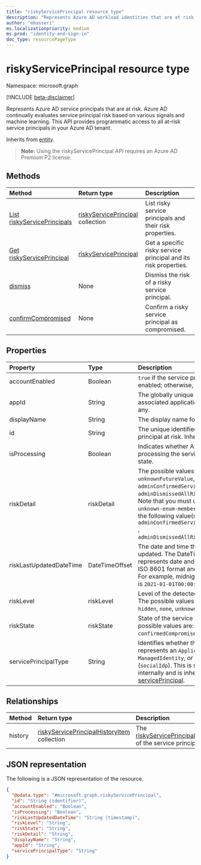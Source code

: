 ```yaml
---
title: "riskyServicePrincipal resource type"
description: "Represents Azure AD workload identities that are at risk, including risk for applications, service principals and Managed Identities. "
author: "ebasseri"
ms.localizationpriority: medium
ms.prod: "identity-and-sign-in"
doc_type: resourcePageType
---
```


# riskyServicePrincipal resource type

Namespace: microsoft.graph

[!INCLUDE [beta-disclaimer](../../includes/beta-disclaimer.md)]

Represents Azure AD service principals that are at risk. Azure AD continually evaluates service principal risk based on various signals and machine learning. This API provides programmatic access to all at-risk service principals in your Azure AD tenant.

Inherits from [entity](../resources/entity.md).

>**Note:** Using the riskyServicePrincipal API requires an Azure AD Premium P2 license.

## Methods
|Method|Return type|Description|
|:---|:---|:---|
|[List riskyServicePrincipals](../api/identityprotectionroot-list-riskyserviceprincipals.md)|[riskyServicePrincipal](../resources/riskyserviceprincipal.md) collection|List risky service principals and their risk properties.|
|[Get riskyServicePrincipal](../api/riskyserviceprincipal-get.md)|[riskyServicePrincipal](../resources/riskyserviceprincipal.md)|Get a specific risky service principal and its risk properties.|
|[dismiss](../api/riskyserviceprincipal-dismiss.md)|None|Dismiss the risk of a risky service principal.|
|[confirmCompromised](../api/riskyserviceprincipal-confirmcompromised.md)|None|Confirm a risky service principal as compromised.|


## Properties
|Property|Type|Description|
|:---|:---|:---|
|accountEnabled|Boolean|`true` if the service principal account is enabled; otherwise, `false`.|
|appId|String|The globally unique identifier for the associated application (its **appId** property), if any.|
|displayName|String|The display name for the service principal.|
|id|String|The unique identifier assigned to the service principal at risk. Inherited from [entity](../resources/entity.md).|
|isProcessing|Boolean|Indicates whether Azure AD is currently processing the service principal's risky state.|
|riskDetail|riskDetail|The possible values are: `none`, `hidden`,  `unknownFutureValue`, `adminConfirmedServicePrincipalCompromised`, `adminDismissedAllRiskForServicePrincipal`. Note that you must use the `Prefer: include-unknown-enum-members` request header to get the following value(s) in this [evolvable enum](/graph/best-practices-concept#handling-future-members-in-evolvable-enumerations): `adminConfirmedServicePrincipalCompromised` , `adminDismissedAllRiskForServicePrincipal`.|
|riskLastUpdatedDateTime|DateTimeOffset|The date and time that the risk state was last updated. The DateTimeOffset type represents date and time information using ISO 8601 format and is always in UTC time. For example, midnight UTC on Jan 1, 2021 is `2021-01-01T00:00:00Z.`|
|riskLevel|riskLevel|Level of the detected risky workload identity. The possible values are: `low`, `medium`, `high`, `hidden`, `none`, `unknownFutureValue`.|
|riskState|riskState|State of the service principal's risk. The possible values are: `none`, `dismissed`, `atRisk`, `confirmedCompromised`, `unknownFutureValue`.|
|servicePrincipalType|String|Identifies whether the service principal represents an `Application`, a `ManagedIdentity`, or a legacy application (`socialIdp`). This is set by Azure AD internally and is inherited from [servicePrincipal](../resources/servicePrincipal.md). 

## Relationships
|Method|Return type|Description|
|:---|:---|:---|
history|[riskyServicePrincipalHistoryItem](riskyserviceprincipalhistoryitem.md) collection|The [riskyServicePrincipalHistoryItem](riskyserviceprincipalhistoryitem.md) of the service principal.|

## JSON representation
The following is a JSON representation of the resource.
<!-- {
  "blockType": "resource",
  "keyProperty": "id",
  "@odata.type": "microsoft.graph.riskyServicePrincipal",
  "baseType": "microsoft.graph.entity",
  "openType": false
}
-->
``` json
{
  "@odata.type": "#microsoft.graph.riskyServicePrincipal",
  "id": "String (identifier)",
  "accountEnabled": "Boolean",
  "isProcessing": "Boolean",
  "riskLastUpdatedDateTime": "String (timestamp)",
  "riskLevel": "String",
  "riskState": "String",
  "riskDetail": "String",
  "displayName": "String",
  "appId": "String",
  "servicePrincipalType": "String"
}
```


